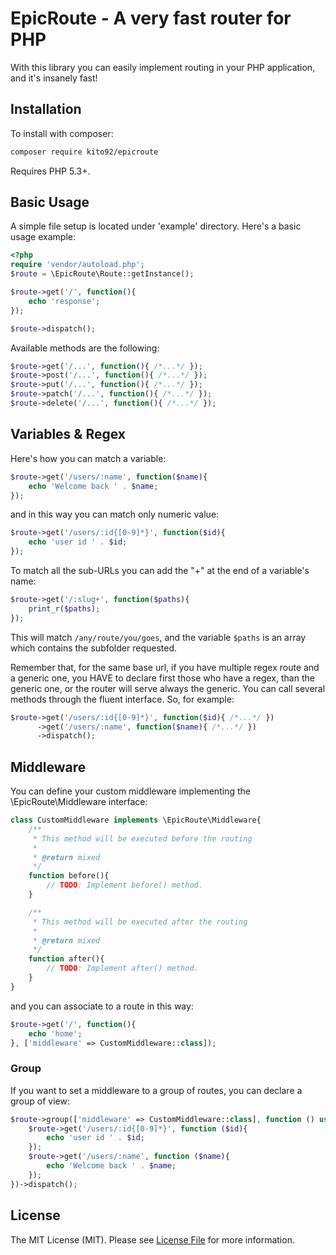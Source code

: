 EpicRoute - A very fast router for PHP
=======================================

With this library you can easily implement routing in your PHP application, and it's insanely fast!

Installation
-----

To install with composer:

```sh
composer require kito92/epicroute
```

Requires PHP 5.3+.


Basic Usage
-----

A simple file setup is located under 'example' directory.
Here's a basic usage example:

```php
<?php
require 'vendor/autoload.php';
$route = \EpicRoute\Route::getInstance();

$route->get('/', function(){
    echo 'response';
});

$route->dispatch();
```

Available methods are the following:

```php
$route->get('/...', function(){ /*...*/ });
$route->post('/...', function(){ /*...*/ });
$route->put('/...', function(){ /*...*/ });
$route->patch('/...', function(){ /*...*/ });
$route->delete('/...', function(){ /*...*/ });
```

Variables & Regex
-----

Here's how you can match a variable:

```php
$route->get('/users/:name', function($name){
    echo 'Welcome back ' . $name;
});
```

and in this way you can match only numeric value:

```php
$route->get('/users/:id{[0-9]*}', function($id){
    echo 'user id ' . $id;
});
```

To match all the sub-URLs you can add the "+" at the end of a variable's name:

```php
$route->get('/:slug+', function($paths){
    print_r($paths);
});
```

This will match `/any/route/you/goes`, and the variable `$paths` is an array which contains
the subfolder requested.

Remember that, for the same base url, if you have multiple regex route and a generic one,
you HAVE to declare first those who have a regex, than the generic one, or the router
will serve always the generic.
You can call several methods through the fluent interface.
So, for example:

```php
$route->get('/users/:id{[0-9]*}', function($id){ /*...*/ })
	  ->get('/users/:name', function($name){ /*...*/ })
	  ->dispatch();
```

Middleware
-----

You can define your custom middleware implementing the \EpicRoute\Middleware interface:

```php
class CustomMiddleware implements \EpicRoute\Middleware{
    /**
     * This method will be executed before the routing
     *
     * @return mixed
     */
    function before(){
        // TODO: Implement before() method.
    }

    /**
     * This method will be executed after the routing
     *
     * @return mixed
     */
    function after(){
        // TODO: Implement after() method.
    }
}
```

and you can associate to a route in this way:

```php
$route->get('/', function(){
    echo 'home';
}, ['middleware' => CustomMiddleware::class]);
```

### Group

If you want to set a middleware to a group of routes, you can declare a group of view:

```php
$route->group(['middleware' => CustomMiddleware::class], function () use ($route){
    $route->get('/users/:id{[0-9]*}', function ($id){
        echo 'user id ' . $id;
    });
    $route->get('/users/:name', function ($name){
        echo 'Welcome back ' . $name;
    });
})->dispatch();
```

License
-----

The MIT License (MIT). Please see [License File](https://github.com/Kito92/EpicRoute/blob/master/LICENSE) for more information.
